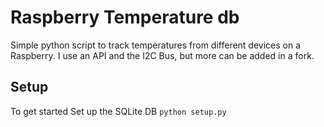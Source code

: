 # Raspberry Temperature db
Simple python script to track temperatures from different devices on a Raspberry. I use an API and the I2C Bus, but more can be added in a fork.

## Setup
To get started Set up the SQLite DB `python setup.py`